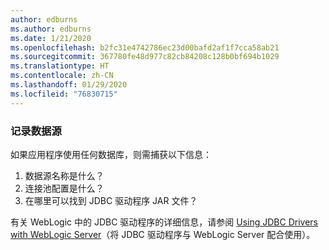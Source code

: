 ```yaml
---
author: edburns
ms.author: edburns
ms.date: 1/21/2020
ms.openlocfilehash: b2fc31e4742786ec23d00bafd2af1f7cca58ab21
ms.sourcegitcommit: 367780fe48d977c82cb84208c128b0bf694b1029
ms.translationtype: HT
ms.contentlocale: zh-CN
ms.lasthandoff: 01/29/2020
ms.locfileid: "76830715"
---
```

### <a name="document-datasources"></a>记录数据源

如果应用程序使用任何数据库，则需捕获以下信息：

1. 数据源名称是什么？
2. 连接池配置是什么？
3. 在哪里可以找到 JDBC 驱动程序 JAR 文件？

有关 WebLogic 中的 JDBC 驱动程序的详细信息，请参阅 [Using JDBC Drivers with WebLogic Server](https://docs.oracle.com/middleware/1213/wls/JDBCA/third_party_drivers.htm)（将 JDBC 驱动程序与 WebLogic Server 配合使用）。

